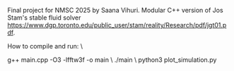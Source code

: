 Final project for NMSC 2025 by Saana Vihuri. Modular C++ version of Jos Stam's stable fluid solver https://www.dgp.toronto.edu/public_user/stam/reality/Research/pdf/jgt01.pdf.

How to compile and run: \\
 
 g++ main.cpp -O3 -lfftw3f -o main \\
 ./main \\
 python3 plot_simulation.py
